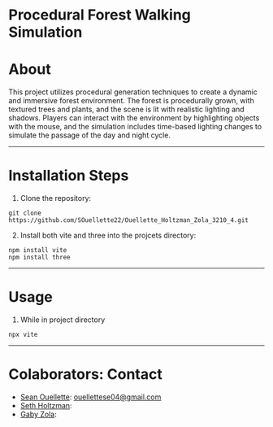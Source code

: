 # Procedural Forest Walking Simulation

# About

This project utilizes procedural generation techniques to create a dynamic and immersive forest environment. The forest is procedurally grown, with textured trees and plants, and the scene is lit with realistic lighting and shadows. Players can interact with the environment by highlighting objects with the mouse, and the simulation includes time-based lighting changes to simulate the passage of the day and night cycle.

----

# Installation Steps

1. Clone the repository:
```shell
git clone https://github.com/SOuellette22/Ouellette_Holtzman_Zola_3210_4.git
```

2. Install both vite and three into the projcets directory:
```shell
npm install vite
npm install three
```


----

# Usage

1. While in project directory
```shell
npx vite
```

----

# Colaborators: Contact

- [Sean Ouellette](https://github.com/SOuellette22): [ouellettese04@gmail.com](ouellettese04@gmail.com)
- [Seth Holtzman](https://github.com/SethMC26):
- [Gaby Zola](https://github.com/gabyzola):
